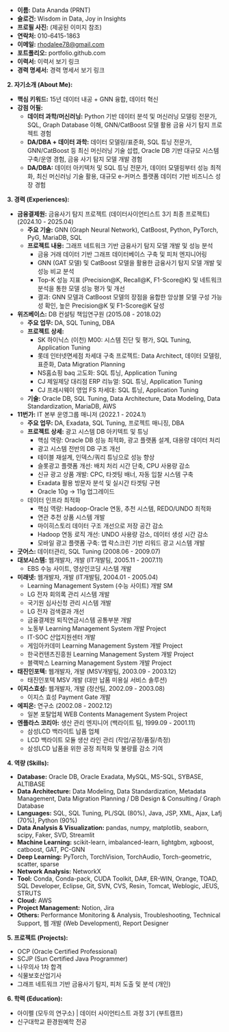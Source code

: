 *   **이름:** Data Ananda (PRNT)
*   **슬로건:** Wisdom in Data, Joy in Insights
*   **프로필 사진:** (제공된 이미지 참조)
*   **연락처:** 010-6415-1863
*   **이메일:** rhodalee78@gmail.com
*   **포트폴리오:** portfolio.github.com
*   **이력서:** 이력서 보기 링크
*   **경력 명세서:** 경력 명세서 보기 링크

**2. 자기소개 (About Me):**

*   **핵심 키워드:** 15년 데이터 내공 + GNN 융합, 데이터 혁신
*   **강점 어필:**
    *   **데이터 과학/머신러닝:** Python 기반 데이터 분석 및 머신러닝 모델링 전문가, SQL, Graph Database 이해, GNN/CatBoost 모델 활용 금융 사기 탐지 프로젝트 경험
    *   **DA/DBA + 데이터 과학:** 데이터 모델링/표준화, SQL 튜닝 전문가, GNN/CatBoost 등 최신 머신러닝 기술 섭렵, Oracle DB 기반 대규모 시스템 구축/운영 경험, 금융 사기 탐지 모델 개발 경험
    *   **DA/DBA:** 데이터 아키텍처 및 SQL 튜닝 전문가, 데이터 모델링부터 성능 최적화, 최신 머신러닝 기술 활용, 대규모 e-커머스 플랫폼 데이터 기반 비즈니스 성장 경험

**3. 경력 (Experiences):**

*   **금융결제원:** 금융사기 탐지 프로젝트 (데이터사이언티스트 3기 최종 프로젝트) (2024.10 - 2025.04)
    *   **주요 기술:** GNN (Graph Neural Network), CatBoost, Python, PyTorch, PyG, MariaDB, SQL
    *   **프로젝트 내용:** 그래프 네트워크 기반 금융사기 탐지 모델 개발 및 성능 분석
        *   금융 거래 데이터 기반 그래프 데이터베이스 구축 및 피처 엔지니어링
        *   GNN (GAT 모델) 및 CatBoost 모델을 활용한 금융사기 탐지 모델 개발 및 성능 비교 분석
        *   Top-K 성능 지표 (Precision@K, Recall@K, F1-Score@K) 및 네트워크 분석을 통한 모델 성능 평가 및 개선
        *   결과: GNN 모델과 CatBoost 모델의 장점을 융합한 앙상블 모델 구성 가능성 확인, 높은 Precision@K 및 F1-Score@K 달성
*   **위즈베이스:** DB 컨설팅 책임연구원 (2015.08 - 2018.02)
    *   **주요 업무:** DA, SQL Tuning, DBA
    *   **프로젝트 상세:**
        *   SK 하이닉스 (이천) M00: 시스템 진단 및 평가, SQL Tuning, Application Tuning
        *   롯데 인터넷면세점 차세대 구축 프로젝트: Data Architect, 데이터 모델링, 표준화, Data Migration Planning
        *   NS홈쇼핑 baq 고도화: SQL 튜닝, Application Tuning
        *   CJ 제일제당 대리점 ERP 리뉴얼: SQL 튜닝, Application Tuning
        *   CJ 프레시웨이 영업 FS 차세대: SQL 튜닝, Application Tuning
    *   **기술:** Oracle DB, SQL Tuning, Data Architecture, Data Modeling, Data Standardization, MariaDB, AWS
*   **11번가:** IT 본부 운영그룹 매니저 (2022.1 - 2024.1)
    *   **주요 업무:** DA, Exadata, SQL Tuning, 프로젝트 매니징, DBA
    *   **프로젝트 상세:** 광고 시스템 DB 아키텍트 및 튜닝
        *   핵심 역량: Oracle DB 성능 최적화, 광고 플랫폼 설계, 대용량 데이터 처리
        *   광고 시스템 전반의 DB 구조 개선
        *   테이블 재설계, 인덱스/쿼리 튜닝으로 성능 향상
        *   슬롯광고 플랫폼 개선: 배치 처리 시간 단축, CPU 사용량 감소
        *   신규 광고 상품 개발: CPC, 타겟팅 배너, 자동 입찰 시스템 구축
        *   Exadata 활용 방문자 분석 및 실시간 타겟팅 구현
        *   Oracle 10g → 11g 업그레이드
    *   데이터 인프라 최적화
        *   핵심 역량: Hadoop-Oracle 연동, 추천 시스템, REDO/UNDO 최적화
        *   연관 추천 상품 시스템 개발
        *   마이히스토리 데이터 구조 개선으로 저장 공간 감소
        *   Hadoop 연동 로직 개선: UNDO 사용량 감소, 데이터 생성 시간 감소
        *   모바일 광고 플랫폼 구축: 앱 락스크린 기반 리워드 광고 시스템 개발
*   **굿어스:** 데이터관리, SQL Tuning (2008.06 - 2009.07)
*   **대보시스템:** 웹개발자, 개발 (IT개발팀, 2005.11 - 2007.11)
    *   EBS 수능 사이트, 영상인코딩 시스템 개발
*   **미래넷:** 웹개발자, 개발 (IT개발팀, 2004.01 - 2005.04)
    *   Learning Management System (수능 사이트) 개발 SM
    *   LG 전자 회의록 관리 시스템 개발
    *   국기원 심사신청 관리 시스템 개발
    *   LG 전자 검색결과 개선
    *   금융결제원 퇴직연금시스템 공통부분 개발
    *   노동부 Learning Management System 개발 Project
    *   IT-SOC 산업지원센터 개발
    *   게임아카데미 Learning Management System 개발 Project
    *   한국컨텐츠진흥원 Learning Management System 개발 Project
    *   블랙박스 Learning Management System 개발 Project
*   **태진인포텍:** 웹개발자, 개발 (MSV개발팀, 2003.09 - 2003.12)
    *   태진인포텍 MSV 개발 (대만 납품 미용실 서비스 솔루션)
*   **이지스효성:** 웹개발자, 개발 (정산팀, 2002.09 - 2003.08)
    *   이지스 효성 Payment Gate 개발
*   **에피온:** 연구소 (2002.08 - 2002.12)
    *   일본 포탈업체 WEB Contents Management System Project
*   **엔플라스 코리아:** 생산 관리 엔지니어 (백라이트 팀, 1999.09 - 2001.11)
    *   삼성LCD 백라이트 납품 업체
    *   LCD 백라이트 모듈 생산 라인 관리 (작업/공정/품질/측정)
    *   삼성LCD 납품을 위한 공정 최적화 및 불량률 감소 기여

**4. 역량 (Skills):**

*   **Database:** Oracle DB, Oracle Exadata, MySQL, MS-SQL, SYBASE, ALTIBASE
*   **Data Architecture:** Data Modeling, Data Standardization, Metadata Management, Data Migration Planning / DB Design & Consulting / Graph Database
*   **Languages:** SQL, SQL Tuning, PL/SQL (80%), Java, JSP, XML, Ajax, Lafj (70%), Python (90%)
*   **Data Analysis & Visualization:** pandas, numpy, matplotlib, seaborn, scipy, Faker, SVD, Streamlit
*   **Machine Learning:** scikit-learn, imbalanced-learn, lightgbm, xgboost, catboost, GAT, PC-GNN
*   **Deep Learning:** PyTorch, TorchVision, TorchAudio, Torch-geometric, scatter, sparse
*   **Network Analysis:** NetworkX
*   **Tool:** Conda, Conda-pack, CUDA Toolkit, DA#, ER-WIN, Orange, TOAD, SQL Developer, Eclipse, Git, SVN, CVS, Resin, Tomcat, Weblogic, JEUS, STRUTS
*   **Cloud:** AWS
*   **Project Management:** Notion, Jira
*   **Others:** Performance Monitoring & Analysis, Troubleshooting, Technical Support, 웹 개발 (Web Development), Report Designer

**5. 프로젝트 (Projects):**

*   OCP (Oracle Certified Professional)
*   SCJP (Sun Certified Java Programmer)
*   나무의사 1차 합격
*   식물보호산업기사
*   그래프 네트워크 기반 금융사기 탐지, 피처 도출 및 분석 (개인)

**6. 학력 (Education):**

*   아이펠 (모두의 연구소) | 데이터 사이언티스트 과정 3기 (부트캠프)
*   신구대학교 환경원예학 전공
